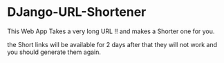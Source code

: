 # DJango-URL-Shortener


This Web App Takes a very long URL !! and makes a Shorter one for you. 

the Short links will be available for 2 days after that they will not work and you should generate them again.